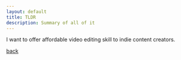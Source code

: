 ```yaml
---
layout: default
title: TLDR
description: Summary of all of it
---
```


I want to offer affordable video editing skill to indie content creators.

[back](./)